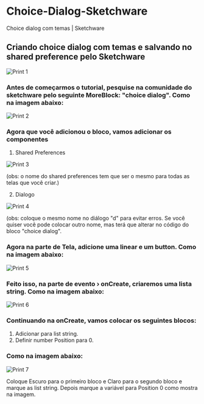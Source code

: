 # Choice-Dialog-Sketchware
Choice dialog com temas | Sketchware
## Criando choice dialog com temas e salvando no shared preference pelo Sketchware
![Print 1](https://github.com/Gabriel-True/Choice-Dialog-Sketchware/blob/main/Screenshot_20201026-172716.png)

### Antes de começarmos o tutorial, pesquise na comunidade do sketchware pelo seguinte MoreBlock: "choice dialog". Como na imagem abaixo:
![Print 2](https://github.com/Gabriel-True/Choice-Dialog-Sketchware/blob/main/Screenshot_20201026-151025.png)

### Agora que você adicionou o bloco, vamos adicionar os componentes
1. Shared Preferences

![Print 3](https://github.com/Gabriel-True/Choice-Dialog-Sketchware/blob/main/Screenshot_20201026-151316.png)

(obs: o nome do shared preferences tem que ser o mesmo para todas as telas que você criar.)

2. Dialogo

![Print 4](https://github.com/Gabriel-True/Choice-Dialog-Sketchware/blob/main/Screenshot_20201026-151810.png)

(obs: coloque o mesmo nome no diálogo "d" para evitar erros. Se você quiser você pode colocar outro nome, mas terá que alterar no código do bloco "choice dialog".

### Agora na parte de Tela, adicione uma linear e um button. Como na imagem abaixo:

![Print 5](https://github.com/Gabriel-True/Choice-Dialog-Sketchware/blob/main/Screenshot_20201026-174232.png)

### Feito isso, na parte de evento › onCreate, criaremos uma lista string. Como na imagem abaixo:

![Print 6](https://github.com/Gabriel-True/Choice-Dialog-Sketchware/blob/main/Screenshot_20201026-171733.png)

### Continuando na onCreate, vamos colocar os seguintes blocos:

1. Adicionar para list string.
2. Definir number Position para 0.

### Como na imagem abaixo:

![Print 7](https://github.com/Gabriel-True/Choice-Dialog-Sketchware/blob/main/Screenshot_20201026-182015.png)

Coloque Escuro para o primeiro bloco e Claro para o segundo bloco e marque as list string. Depois marque a variável para Position 0 como mostra na imagem.
